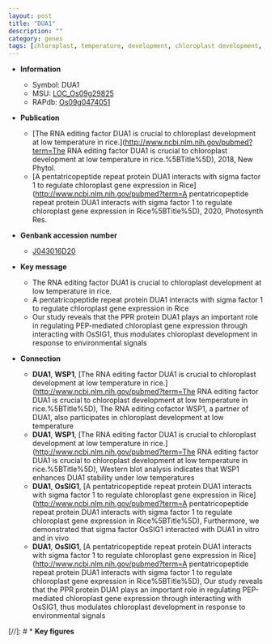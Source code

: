 ```yaml
---
layout: post
title: "DUA1"
description: ""
category: genes
tags: [chloroplast, temperature, development, chloroplast development, R protein]
---
```


* **Information**  
    + Symbol: DUA1  
    + MSU: [LOC_Os09g29825](http://rice.uga.edu/cgi-bin/ORF_infopage.cgi?orf=LOC_Os09g29825)  
    + RAPdb: [Os09g0474051](http://rapdb.dna.affrc.go.jp/viewer/gbrowse_details/irgsp1?name=Os09g0474051)  

* **Publication**  
    + [The RNA editing factor DUA1 is crucial to chloroplast development at low temperature in rice.](http://www.ncbi.nlm.nih.gov/pubmed?term=The RNA editing factor DUA1 is crucial to chloroplast development at low temperature in rice.%5BTitle%5D), 2018, New Phytol.
    + [A pentatricopeptide repeat protein DUA1 interacts with sigma factor 1 to regulate chloroplast gene expression in Rice](http://www.ncbi.nlm.nih.gov/pubmed?term=A pentatricopeptide repeat protein DUA1 interacts with sigma factor 1 to regulate chloroplast gene expression in Rice%5BTitle%5D), 2020, Photosynth Res.

* **Genbank accession number**  
    + [J043016D20](http://www.ncbi.nlm.nih.gov/nuccore/J043016D20)

* **Key message**  
    + The RNA editing factor DUA1 is crucial to chloroplast development at low temperature in rice.
    + A pentatricopeptide repeat protein DUA1 interacts with sigma factor 1 to regulate chloroplast gene expression in Rice
    + Our study reveals that the PPR protein DUA1 plays an important role in regulating PEP-mediated chloroplast gene expression through interacting with OsSIG1, thus modulates chloroplast development in response to environmental signals

* **Connection**  
    + __DUA1__, __WSP1__, [The RNA editing factor DUA1 is crucial to chloroplast development at low temperature in rice.](http://www.ncbi.nlm.nih.gov/pubmed?term=The RNA editing factor DUA1 is crucial to chloroplast development at low temperature in rice.%5BTitle%5D),  The RNA editing cofactor WSP1, a partner of DUA1, also participates in chloroplast development at low temperature
    + __DUA1__, __WSP1__, [The RNA editing factor DUA1 is crucial to chloroplast development at low temperature in rice.](http://www.ncbi.nlm.nih.gov/pubmed?term=The RNA editing factor DUA1 is crucial to chloroplast development at low temperature in rice.%5BTitle%5D),  Western blot analysis indicates that WSP1 enhances DUA1 stability under low temperatures
    + __DUA1__, __OsSIG1__, [A pentatricopeptide repeat protein DUA1 interacts with sigma factor 1 to regulate chloroplast gene expression in Rice](http://www.ncbi.nlm.nih.gov/pubmed?term=A pentatricopeptide repeat protein DUA1 interacts with sigma factor 1 to regulate chloroplast gene expression in Rice%5BTitle%5D),  Furthermore, we demonstrated that sigma factor OsSIG1 interacted with DUA1 in vitro and in vivo
    + __DUA1__, __OsSIG1__, [A pentatricopeptide repeat protein DUA1 interacts with sigma factor 1 to regulate chloroplast gene expression in Rice](http://www.ncbi.nlm.nih.gov/pubmed?term=A pentatricopeptide repeat protein DUA1 interacts with sigma factor 1 to regulate chloroplast gene expression in Rice%5BTitle%5D),  Our study reveals that the PPR protein DUA1 plays an important role in regulating PEP-mediated chloroplast gene expression through interacting with OsSIG1, thus modulates chloroplast development in response to environmental signals

[//]: # * **Key figures**  


